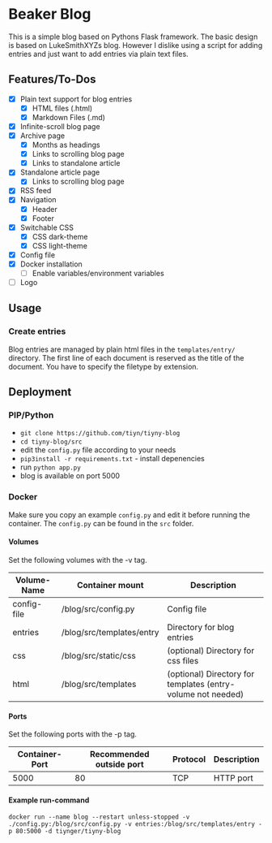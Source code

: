 # Beaker Blog

This is a simple blog based on Pythons Flask framework.
The basic design is based on LukeSmithXYZs blog.
However I dislike using a script for adding entries and just want to add entries via plain text files.

## Features/To-Dos

- [x] Plain text support for blog entries
    - [x] HTML files (.html)
    - [x] Markdown Files (.md)
- [x] Infinite-scroll blog page
- [x] Archive page
    - [x] Months as headings
    - [x] Links to scrolling blog page
    - [x] Links to standalone article
- [x] Standalone article page
    - [x] Links to scrolling blog page
- [x] RSS feed
- [x] Navigation
    - [x] Header
    - [x] Footer
- [x] Switchable CSS
    - [x] CSS dark-theme
    - [x] CSS light-theme
- [x] Config file
- [x] Docker installation
    - [ ] Enable variables/environment variables
- [ ] Logo

## Usage

### Create entries

Blog entries are managed by plain html files in the `templates/entry/` directory.
The first line of each document is reserved as the title of the document.
You have to specify the filetype by extension.

## Deployment

### PIP/Python

- `git clone https://github.com/tiyn/tiyny-blog`
- `cd tiyny-blog/src`
- edit the `config.py` file according to your needs
- `pip3install -r requirements.txt` - install depenencies
- run `python app.py`
- blog is available on port 5000

### Docker

Make sure you copy an example `config.py` and edit it before running the container.
The `config.py` can be found in the `src` folder.

#### Volumes

Set the following volumes with the -v tag.

| Volume-Name | Container mount           | Description                                                  |
|-------------|---------------------------|--------------------------------------------------------------|
| config-file | /blog/src/config.py       | Config file                                                  |
| entries     | /blog/src/templates/entry | Directory for blog entries                                   |
| css         | /blog/src/static/css      | (optional) Directory for css files                           |
| html        | /blog/src/templates       | (optional) Directory for templates (entry-volume not needed) |

#### Ports

Set the following ports with the -p tag.

| Container-Port | Recommended outside port | Protocol | Description |
|----------------|--------------------------|----------|-------------|
| 5000           | 80                       | TCP      | HTTP port   |

#### Example run-command

`docker run --name blog --restart unless-stopped -v ./config.py:/blog/src/config.py -v entries:/blog/src/templates/entry -p 80:5000 -d tiynger/tiyny-blog`
